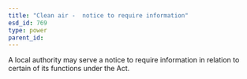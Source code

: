 ```yaml
---
title: "Clean air -  notice to require information"
esd_id: 769
type: power
parent_id:  
---
```


A local authority may serve a notice to require information in relation to certain of its functions under the Act.

